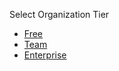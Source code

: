Select Organization Tier
* [Free](docs/01-intro.md)
* [Team](docs/team_tier/01-intro.md)
* [Enterprise](/01-intro.md)
